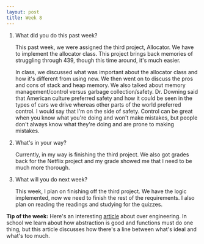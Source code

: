 ```yaml
---
layout: post
title: Week 8
---
```



1. What did you do this past week?

    This past week, we were assigned the third project, Allocator. We have to implement the allocator class. This project brings back memories of struggling through 439, though this time around, it's much easier.

    In class, we discussed what was important about the allocator class and how it's different from using new. We then went on to discuss the pros and cons of stack and heap memory. We also talked about memory management/control versus garbage collection/safety. Dr. Downing said that American culture preferred safety and how it could be seen in the types of cars we drive whereas other parts of the world preferred control. I would say that I'm on the side of safety. Control can be great when you know what you're doing and won't make mistakes, but people don't always know what they're doing and are prone to making mistakes.

2. What's in your way?

    Currently, in my way is finishing the third project. We also got grades back for the Netflix project and my grade showed me that I need to be much more thorough.

3. What will you do next week?

    This week, I plan on finishing off the third project. We have the logic implemented, now we need to finish the rest of the requirements. I also plan on reading the readings and studying for the quizzes.

**Tip of the week:** Here's an interesting [article](https://medium.com/@rdsubhas/10-modern-software-engineering-mistakes-bc67fbef4fc8#.dz7ox094d) about over engineering. In school we learn about how abstraction is good and functions must do one thing, but this article discusses how there's a line between what's ideal and what's too much.
